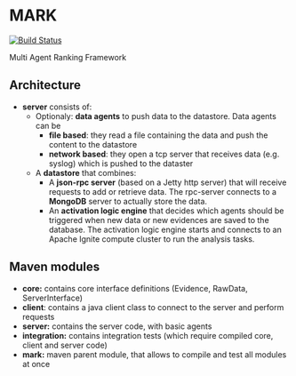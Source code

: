 # MARK
[![Build Status](https://travis-ci.org/RUCD/mark.svg?branch=master)](https://travis-ci.org/RUCD/mark)

Multi Agent Ranking Framework


## Architecture

- **server** consists of:
  - Optionaly: **data agents** to push data to the datastore. Data agents can be
    - **file based**: they read a file containing the data and push the content to the datastore
    - **network based**: they open a tcp server that receives data (e.g. syslog) which is pushed to the dataster
  - A **datastore** that combines:
    - A **json-rpc server** (based on a Jetty http server) that will receive requests to add or retrieve data. The rpc-server connects to a **MongoDB** server to actually store the data.
    - An **activation logic engine** that decides which agents should be triggered when new data or new evidences are saved to the database. The activation logic engine starts and connects to an Apache Ignite compute cluster to run the analysis tasks.


## Maven modules
- **core:** contains core interface definitions (Evidence, RawData, ServerInterface)
- **client**: contains a java client class to connect to the server and perform requests
- **server:** contains the server code, with basic agents
- **integration:** contains integration tests (which require compiled core, client and server code)
- **mark:** maven parent module, that allows to compile and test all modules at once